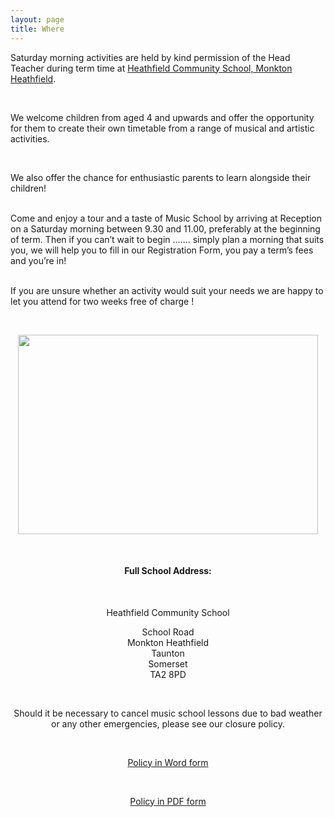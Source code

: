 ```yaml
---
layout: page
title: Where
---
```


<p style="text-align: left;">Saturday morning activities are held by kind permission of the Head Teacher during term time at <a href="http://www.heathfield.somerset.sch.uk/flash.htm" target="_blank">Heathfield Community School, Monkton Heathfield</a>.</p>
<p style="text-align: center;">&nbsp;</p>
<p style="text-align: left;">We welcome children from aged 4 and upwards and offer the opportunity for them to create their own timetable from a range of musical and artistic activities.</p>
<p style="text-align: left;">&nbsp;</p>
<p style="text-align: left;">We also offer the chance for enthusiastic parents to learn alongside their children!</p>
<p style="text-align: left;">&nbsp; &nbsp;<br />Come and enjoy a tour and a taste of Music School by arriving at Reception on a Saturday morning between 9.30 and 11.00, preferably at the beginning of term. Then if you can&rsquo;t wait to begin ....... simply plan a morning that suits you, we will help you to fill in our Registration Form, you pay a term&rsquo;s fees and you&rsquo;re in!</p>
<p style="text-align: left;"><br />If you are unsure whether an activity would suit your needs we are happy to let you attend for two weeks free of charge !</p>
<p style="text-align: left;">&nbsp;</p>
<p style="text-align: center;"><img src="{{ '/files/srms/Keyboard one to one.jpg' | prepend: site.github.url }}" border="0" width="480" height="319" /></p>
<p style="text-align: left;">&nbsp;</p>
<h4 style="text-align: center;">Full School Address:</h4>
<p style="text-align: center;">&nbsp;</p>
<p style="text-align: center;">Heathfield Community School</p>
<p style="text-align: center;">School Road<br />Monkton Heathfield<br />Taunton<br />Somerset<br />TA2 8PD</p>
<p style="text-align: center;">&nbsp;</p>
<div class="news-item-content" style="text-align: center;">
<p>Should it be necessary to&nbsp;cancel music&nbsp;school&nbsp;lessons due&nbsp;to bad weather or any other emergencies, please see our closure policy.</p>
<p>&nbsp;</p>
<p><a href="/files/srms/Bad Weather and Emergency Closure Arrangements Word version.doc">Policy&nbsp;in Word form</a></p>
<p>&nbsp;</p>
<p style="text-align: center;"><a href="/files/srms/Bad Weather and Emergency Closure Arrangements pdf version.pdf">Policy&nbsp;in PDF form</a>